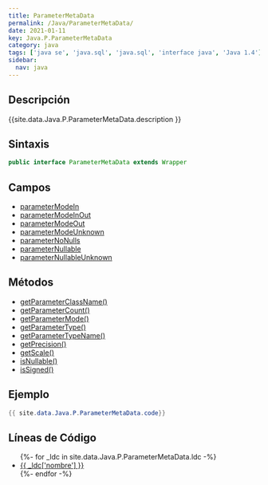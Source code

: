 ```yaml
---
title: ParameterMetaData
permalink: /Java/ParameterMetaData/
date: 2021-01-11
key: Java.P.ParameterMetaData
category: java
tags: ['java se', 'java.sql', 'java.sql', 'interface java', 'Java 1.4']
sidebar: 
  nav: java
---
```


## Descripción
{{site.data.Java.P.ParameterMetaData.description }}

## Sintaxis
~~~java
public interface ParameterMetaData extends Wrapper
~~~

## Campos
* [parameterModeIn](/Java/ParameterMetaData/parameterModeIn)
* [parameterModeInOut](/Java/ParameterMetaData/parameterModeInOut)
* [parameterModeOut](/Java/ParameterMetaData/parameterModeOut)
* [parameterModeUnknown](/Java/ParameterMetaData/parameterModeUnknown)
* [parameterNoNulls](/Java/ParameterMetaData/parameterNoNulls)
* [parameterNullable](/Java/ParameterMetaData/parameterNullable)
* [parameterNullableUnknown](/Java/ParameterMetaData/parameterNullableUnknown)

## Métodos
* [getParameterClassName()](/Java/ParameterMetaData/getParameterClassName)
* [getParameterCount()](/Java/ParameterMetaData/getParameterCount)
* [getParameterMode()](/Java/ParameterMetaData/getParameterMode)
* [getParameterType()](/Java/ParameterMetaData/getParameterType)
* [getParameterTypeName()](/Java/ParameterMetaData/getParameterTypeName)
* [getPrecision()](/Java/ParameterMetaData/getPrecision)
* [getScale()](/Java/ParameterMetaData/getScale)
* [isNullable()](/Java/ParameterMetaData/isNullable)
* [isSigned()](/Java/ParameterMetaData/isSigned)

## Ejemplo
~~~java
{{ site.data.Java.P.ParameterMetaData.code}}
~~~

## Líneas de Código
<ul>
{%- for _ldc in site.data.Java.P.ParameterMetaData.ldc -%}
   <li>
       <a href="{{_ldc['url'] }}">{{ _ldc['nombre'] }}</a>
   </li>
{%- endfor -%}
</ul>
